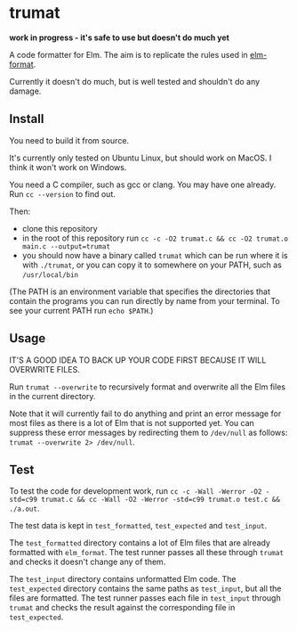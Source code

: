 # trumat

**work in progress - it's safe to use but doesn't do much yet**

A code formatter for Elm. The aim is to replicate the rules used in [elm-format](https://github.com/avh4/elm-format).

Currently it doesn't do much, but is well tested and shouldn't do any damage.

## Install

You need to build it from source.

It's currently only tested on Ubuntu Linux, but should work on MacOS. I think it won't work on Windows.

You need a C compiler, such as gcc or clang. You may have one already. Run `cc --version` to find out.

Then:

- clone this repository
- in the root of this repository run `cc -c -O2 trumat.c && cc -O2 trumat.o main.c --output=trumat`
- you should now have a binary called `trumat` which can be run where it is with `./trumat`, or you can copy it to somewhere on your PATH, such as `/usr/local/bin`

(The PATH is an environment variable that specifies the directories that contain the programs you can run directly by name from your terminal. To see your current PATH run `echo $PATH`.)

## Usage

IT'S A GOOD IDEA TO BACK UP YOUR CODE FIRST BECAUSE IT WILL OVERWRITE FILES.

Run `trumat --overwrite` to recursively format and overwrite all the Elm files in the current directory.

Note that it will currently fail to do anything and print an error message for most files as there is a lot of Elm that is not supported yet. You can suppress these error messages by redirecting them to `/dev/null` as follows: `trumat --overwrite 2> /dev/null`.

## Test

To test the code for development work, run `cc -c -Wall -Werror -O2 -std=c99 trumat.c && cc -Wall -O2 -Werror -std=c99 trumat.o test.c && ./a.out`.

The test data is kept in `test_formatted`, `test_expected` and `test_input`.

The `test_formatted` directory contains a lot of Elm files that are already formatted with `elm_format`. The test runner passes all these through `trumat` and checks it doesn't change any of them.

The `test_input` directory contains unformatted Elm code. The `test_expected` directory contains the same paths as `test_input`, but all the files are formatted. The test runner passes each file in `test_input` through `trumat` and checks the result against the corresponding file in `test_expected`.
